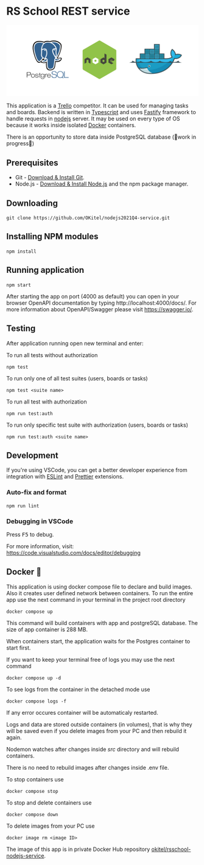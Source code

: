 # RS School REST service

![PostgreSQL, nodejs, Docker](./assets/techs.png)

This application is a [Trello](https://trello.com/) competitor. It can be used for managing tasks and boards. Backend is written in [Typescript](https://www.typescriptlang.org/) and uses [Fastify](https://www.fastify.io/) framework to handle requests in [nodejs](https://nodejs.org/en/) server. It may be used on every type of OS because it works inside isolated [Docker](https://www.docker.com/) containers.

There is an opportunity to store data inside PostgreSQL database (🚧work in progress🚧)

## Prerequisites

- Git - [Download & Install Git](https://git-scm.com/downloads).
- Node.js - [Download & Install Node.js](https://nodejs.org/en/download/) and the npm package manager.

## Downloading

```
git clone https://github.com/OKitel/nodejs2021Q4-service.git
```

## Installing NPM modules

```
npm install
```

## Running application

```
npm start
```

After starting the app on port (4000 as default) you can open
in your browser OpenAPI documentation by typing http://localhost:4000/docs/.
For more information about OpenAPI/Swagger please visit https://swagger.io/.

## Testing

After application running open new terminal and enter:

To run all tests without authorization

```
npm test
```

To run only one of all test suites (users, boards or tasks)

```
npm test <suite name>
```

To run all test with authorization

```
npm run test:auth
```

To run only specific test suite with authorization (users, boards or tasks)

```
npm run test:auth <suite name>
```

## Development

If you're using VSCode, you can get a better developer experience from integration with [ESLint](https://marketplace.visualstudio.com/items?itemName=dbaeumer.vscode-eslint) and [Prettier](https://marketplace.visualstudio.com/items?itemName=esbenp.prettier-vscode) extensions.

### Auto-fix and format

```
npm run lint
```

### Debugging in VSCode

Press <kbd>F5</kbd> to debug.

For more information, visit: https://code.visualstudio.com/docs/editor/debugging

## Docker 🐳

This application is using docker compose file to declare and build images. Also it creates user defined network between containers.
To run the entire app use the next command in your terminal in the project root directory

```
docker compose up
```

This command will build containers with app and postgreSQL database. The size of app container is 288 MB.

When containers start, the application waits for the Postgres container to start first.

If you want to keep your terminal free of logs you may use the next command

```
docker compose up -d
```

To see logs from the container in the detached mode use

```
docker compose logs -f
```

If any error occures container will be automaticaly restarted.

Logs and data are stored outside containers (in volumes), that is why they will be saved even if you delete images from your PC and then rebuild it again.

Nodemon watches after changes inside _src_ directory and will rebuild containers.

There is no need to rebuild images after changes inside .env file.

To stop containers use

```
docker compose stop
```

To stop and delete containers use

```
docker compose down
```

To delete images from your PC use

```
docker image rm <image ID>
```

The image of this app is in private Docker Hub repository [okitel/rsschool-nodejs-service](https://hub.docker.com/repository/docker/okitel/rsschool-nodejs-service).
